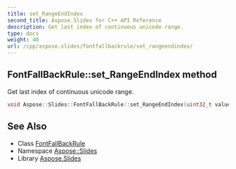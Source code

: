 ```yaml
---
title: set_RangeEndIndex
second_title: Aspose.Slides for C++ API Reference
description: Get last index of continuous unicode range.
type: docs
weight: 40
url: /cpp/aspose.slides/fontfallbackrule/set_rangeendindex/
---
```

## FontFallBackRule::set_RangeEndIndex method


Get last index of continuous unicode range.

```cpp
void Aspose::Slides::FontFallBackRule::set_RangeEndIndex(uint32_t value)
```

## See Also

* Class [FontFallBackRule](../)
* Namespace [Aspose::Slides](../../)
* Library [Aspose.Slides](../../../)
